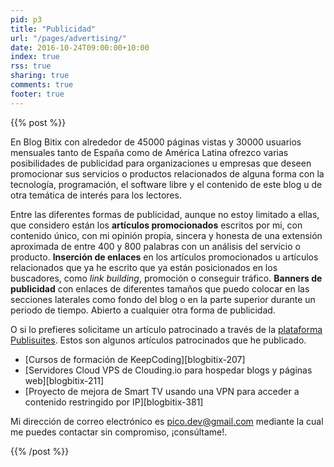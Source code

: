 ```yaml
---
pid: p3
title: "Publicidad"
url: "/pages/advertising/"
date: 2016-10-24T09:00:00+10:00
index: true
rss: true
sharing: true
comments: true
footer: true
---
```


{{% post %}}

En Blog Bitix con alrededor de 45000 páginas vistas y 30000 usuarios mensuales tanto de España como de América Latina ofrezco varias posibilidades de publicidad para organizaciones u empresas que deseen promocionar sus servicios o productos relacionados de alguna forma con la tecnología, programación, el software libre y el contenido de este blog u de otra temática de interés para los lectores.

Entre las diferentes formas de publicidad, aunque no estoy limitado a ellas, que considero están los **artículos promocionados** escritos por mi, con contenido único, con mi opinión propia, sincera y honesta de una extensión aproximada de entre 400 y 800 palabras con un análisis del servicio o producto. **Inserción de enlaces** en los artículos promocionados u artículos relacionados que ya he escrito que ya están posicionados en los buscadores, como _link building_, promoción o conseguir tráfico. **Banners de publicidad** con enlaces de diferentes tamaños que puedo colocar en las secciones laterales como fondo del blog o en la parte superior durante un periodo de tiempo. Abierto a cualquier otra forma de publicidad.

O si lo prefieres solicitame un artículo patrocinado a través de la [plataforma Publisuites](https://www.publisuites.com/advertisers/webaff/11383/). Estos son algunos artículos patrocinados que he publicado.

* [Cursos de formación de KeepCoding][blogbitix-207]
* [Servidores Cloud VPS de Clouding.io para hospedar blogs y páginas web][blogbitix-211]
* [Proyecto de mejora de Smart TV usando una VPN para acceder a contenido restringido por IP][blogbitix-381]

Mi dirección de correo electrónico es [pico.dev@gmail.com](mailto:pico.dev@gmail.com) mediante la cual me puedes contactar sin compromiso, ¡consúltame!.

{{% /post %}}
